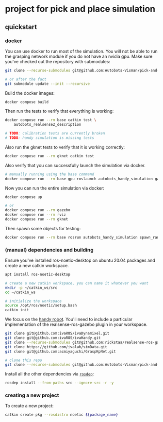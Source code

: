 # project for pick and place simulation

## quickstart

### docker

You can use docker to run most of the simulation.
You will not be able to run the grasping network module if you do not have an nvidia gpu.
Make sure you've checked out the repository with submodules:

```bash
git clone --recurse-submodules git@github.com:Autobots-Visman/pick-and-place.git

# or after the fact
git submodule update --init --recursive
```

Build the docker images:

```bash
docker compose build
```

Then run the tests to verify that everything is working:

```bash
docker compose run --rm base catkin test \
    autobots_realsense2_description

# TODO: calibration tests are currently broken
# TODO: handy simulation is missing tests
```

Also run the gknet tests to verify that it is working correctly:

```bash
docker compose run --rm gknet catkin test
```

Also verify that you can successfully launch the simulation via docker.

```bash
# manually running using the base command
docker compose run --rm base-gpu roslaunch autobots_handy_simulation gazebo.launch
```

Now you can run the entire simulation via docker:

```bash
docker compose up

# or
docker compose run --rm gazebo
docker compose run --rm rviz
docker compose run --rm gknet
```

Then spawn some objects for testing:

```bash
docker compose run --rm base rosrun autobots_handy_simulation spawn_random_objects.py
```

### (manual) dependencies and building

Ensure you've installed ros-noetic-desktop on ubuntu 20.04 packages and create a new catkin workspace.

```bash
apt install ros-noetic-desktop

# create a new catkin workspace, you can name it whatever you want
mkdir -p ~/catkin_ws/src
cd ~/catkin_ws

# initialize the workspace
source /opt/ros/noetic/setup.bash
catkin init
```

We focus on the [handy robot](https://github.com/ivaROS/ivaHandy).
You'll need to include a particular implementation of the realsense-ros-gazebo plugin in your workspace.

```bash
git clone git@github.com:ivaROS/ivaDynamixel.git
git clone git@github.com:ivaROS/ivaHandy.git
git clone --recurse-submodules git@github.com:rickstaa/realsense-ros-gazebo.git
git clone https://github.com/ivalab/simData.git
git clone git@github.com:acmiyaguchi/GraspKpNet.git

# clone this repo
git clone --recurse-submodules git@github.com:Autobots-Visman/pick-and-place.git
```

Install all the other dependencies via [`rosdep`](http://wiki.ros.org/rosdep):

```bash
rosdep install --from-paths src --ignore-src -r -y
```

### creating a new project

To create a new project:

```bash
catkin create pkg --rosdistro noetic ${package_name}
```

